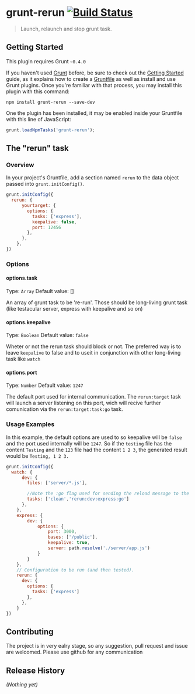 # grunt-rerun [![Build Status](https://travis-ci.org/ArtoAle/grunt-rerun.png)](https://travis-ci.org/ArtoAle/grunt-rerun)

> Launch, relaunch and stop grunt task.

## Getting Started
This plugin requires Grunt `~0.4.0`

If you haven't used [Grunt](http://gruntjs.com/) before, be sure to check out the [Getting Started](http://gruntjs.com/getting-started) guide, as it explains how to create a [Gruntfile](http://gruntjs.com/sample-gruntfile) as well as install and use Grunt plugins. Once you're familiar with that process, you may install this plugin with this command:

```shell
npm install grunt-rerun --save-dev
```

One the plugin has been installed, it may be enabled inside your Gruntfile with this line of JavaScript:

```js
grunt.loadNpmTasks('grunt-rerun');
```

## The "rerun" task

### Overview
In your project's Gruntfile, add a section named `rerun` to the data object passed into `grunt.initConfig()`.

```js
grunt.initConfig({
  rerun: {
      yourtarget: {
        options: {
          tasks: ['express'],
          keepalive: false,
          port: 12456
        },
      },
    },
})
```

### Options

#### options.task
Type: `Array`
Default value: []

An array of grunt task to be 're-run'. Those should be long-living grunt task (like testacular server, express with keepalive and so on)

#### options.keepalive
Type: `Boolean`
Default value: `false`

Wheter or not the rerun task should block or not. The preferred way is to leave `keepalive` to false and to useit in conjunction
with other long-living task like `watch`

#### options.port
Type: `Number`
Default value: `1247`

The default port used for internal communication. The `rerun:target` task will launch a server listening on this port, wich will 
recive further comunication via the `rerun:target:task:go` task. 
### Usage Examples

In this example, the default options are used to so keepalive will be `false` and the port used internally will be `1247`. So if the `testing` file has the content `Testing` and the `123` file had the content `1 2 3`, the generated result would be `Testing, 1 2 3.`

```js
grunt.initConfig({
  watch: {
      dev: {
        files: ['server/*.js'],

        //Note the :go flag used for sending the reload message to the rerun server
        tasks: ['clean','rerun:dev:express:go']
      },
    },
    express: {
        dev: {
            options: {
                port: 3000,
                bases: ['/public'],
                keepalive: true,
                server: path.resolve('./server/app.js')
            }
        }
    },
    // Configuration to be run (and then tested).
    rerun: {
      dev: {
        options: {
          tasks: ['express']
        },
      },
    }
})
```


## Contributing
The project is in very ealry stage, so any suggestion, pull request and issue are welcomed. 
Please use github for any communication

## Release History
_(Nothing yet)_
